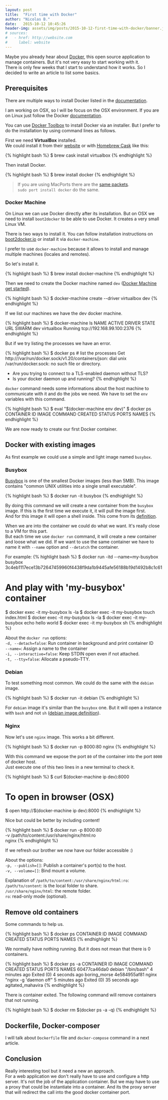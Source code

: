 ```yaml
---
layout: post
title:  "First time with Docker"
author: "Nicolas B."
date:   2015-10-12 10:45:26
header-img: assets/img/posts/2015-10-12-first-time-with-docker/banner.jpg
# sources:
#   - href: http://website.com
#     label: website
---
```


Maybe you already hear about [Docker](https://www.docker.com/), this open source application to manage containers. But it's not very easy to start working with it.  
There is only few weeks that I start to understand how it works. So I decided to write an article to list some basics.


## Prerequisites

There are multiple ways to install Docker listed in the [documentation](https://docs.docker.com/installation/).

I am working on OSX, so I will be focus on the OSX environment. If you are on Linux just follow the Docker [documentation](https://docs.docker.com/installation/).

You can use [Docker Toolbox](https://www.docker.com/toolbox) to install Docker via an installer. But I prefer to do the installation by using command lines as follows.

First we need **VirtualBox** installed.  
We could install it from their [website](https://virtualbox.org/wiki/Downloads/) or with [Homebrew Cask](http://caskroom.io/) like this:

{% highlight bash %}
$ brew cask install virtualbox
{% endhighlight %}

Then install Docker.

{% highlight bash %}
$ brew install docker
{% endhighlight %}

> If you are using MacPorts there are the [same packets](https://www.macports.org/ports.php?by=name&substr=docker).  
> `sudo port install docker` do the same.


### Docker Machine

On Linux we can use Docker directly after its installation. But on OSX we need to install `boot2docker` to be able to use Docker. It creates a very small Linux VM.  

There is two ways to install it. You can follow installation instructions on [boot2docker.io](http://boot2docker.io/) or install it via `docker-machine`.

I prefer to use `docker-machine` because it allows to install and manage multiple machines (locales and remotes).

So let's install it.

{% highlight bash %}
$ brew install docker-machine
{% endhighlight %}

Then we need to create the Docker machine named `dev` ([Docker Machine get started](https://docs.docker.com/machine/get-started/)).

{% highlight bash %}
$ docker-machine create --driver virtualbox dev
{% endhighlight %}

If we list our machines we have the dev docker machine.

{% highlight bash %}
$ docker-machine ls
NAME   ACTIVE   DRIVER       STATE     URL                         SWARM
dev             virtualbox   Running   tcp://192.168.99.100:2376
{% endhighlight %}

But if we try listing the processes we have an error.

{% highlight bash %}
$ docker ps # list the processes
Get http:///var/run/docker.sock/v1.20/containers/json: dial unix /var/run/docker.sock: no such file or directory.
* Are you trying to connect to a TLS-enabled daemon without TLS?
* Is your docker daemon up and running?
{% endhighlight %}

`docker` command needs some informations about the host machine to communicate with it and do the jobs we need.
We have to set the `env` variables with this command.

{% highlight bash %}
$ eval "$(docker-machine env dev)"
$ docker ps
CONTAINER ID        IMAGE                        COMMAND                CREATED              STATUS              PORTS               NAMES
{% endhighlight %}

We are now ready to create our first Docker container.


## Docker with existing images

As first example we could use a simple and light image named `busybox`.

### Busybox

[Busybox](https://hub.docker.com/_/busybox/) is one of the smallest Docker images (less than 5MB). This image contains "common UNIX utilities into a single small executable".

{% highlight bash %}
$ docker run -it busybox
{% endhighlight %}

By doing this command we will create a new container from the `busybox` image. If this is the first time we execute it, it will pull the image first.  
And for this image it will open a shell inside. This come from its [definition](https://github.com/docker-library/busybox/blob/4979e9bb245d8e28d37f9cf21c01b828d3830da5/upstream/Dockerfile#L3).

When we are into the container we could do what we want. It's really close to a VM for this part.  
But each time we use `docker run` command, it will create a new container and loose what we did. If we want to use the same container we have to name it with `--name` option and `--detatch` the container.  

For example:
{% highlight bash %}
$ docker run -itd --name=my-busybox busybox
3c4eb1117ece13b72647459960f4438f9da1b9445afe56188b19d1492b8c1c61

# And play with 'my-busybox' container
$ docker exec -it my-busybox ls -la
$ docker exec -it my-busybox touch index.html
$ docker exec -it my-busybox ls -la
$ docker exec -it my-busybox echo hello world
$ docker exec -it my-busybox sh
{% endhighlight %}

About the `docker run` options:  
`-d, --detach=false`: Run container in background and print container ID  
`--name=`: Assign a name to the container  
`-i, --interactive=false`: Keep STDIN open even if not attached.  
`-t, --tty=false`: Allocate a pseudo-TTY.


### Debian

To test something most common. We could do the same with the `debian` image.

{% highlight bash %}
$ docker run -it debian
{% endhighlight %}

For `debian` image it's similar than the `busybox` one. But it will open a instance with `bash` and not `sh` ([debian image definition](https://github.com/tianon/docker-brew-debian/blob/fbf1d76bdcba758d49f5fbf5c591e5149658e991/jessie/Dockerfile#L3)).


### Nginx

Now let's use `nginx` image. This works a bit different.

{% highlight bash %}
$ docker run -p 8000:80 nginx
{% endhighlight %}

With this command we expose the port `80` of the container into the port `8000` of docker host.  
Just execute one of this two lines in a new terminal to check it.

{% highlight bash %}
$ curl $(docker-machine ip dev):8000

# To open in browser (OSX)
$ open http://$(docker-machine ip dev):8000
{% endhighlight %}

Nice but could be better by including content!

{% highlight bash %}
$ docker run -p 8000:80 \
  -v /path/to/content:/usr/share/nginx/html:ro \
  nginx
{% endhighlight %}

If we refresh our brother we now have our folder accessible :)

About the options:  
`-p, --publish=[]`: Publish a container's port(s) to the host.  
`-v, --volume=[]`: Bind mount a volume.

Explanation of `/path/to/content:/usr/share/nginx/html:ro`:  
`/path/to/content`: is the local folder to share.  
`/usr/share/nginx/html`: the remote folder.  
`ro`: read-only mode (optional).


## Remove old containers

Some commands to help us.

{% highlight bash %}
$ docker ps
CONTAINER ID        IMAGE                        COMMAND                CREATED              STATUS              PORTS               NAMES
{% endhighlight %}

We normally have nothing running. But it does not mean that there is 0 containers.

{% highlight bash %}
$ docker ps -a
CONTAINER ID        IMAGE               COMMAND                  CREATED             STATUS                      PORTS               NAMES
60477ca46da0        debian              "/bin/bash"              4 minutes ago       Exited (0) 4 seconds ago                        boring_morse
4e584955af81        nginx               "nginx -g 'daemon off"   5 minutes ago       Exited (0) 35 seconds ago                       agitated_mahavira
{% endhighlight %}

There is container exited. The following command will remove containers that not running.

{% highlight bash %}
$ docker rm $(docker ps -a -q)
{% endhighlight %}


## Dockerfile, Docker-composer

I will talk about `Dockerfile` file and `docker-compose` command in a next article.


## Conclusion

Really interesting tool but it need a new an approach.  
For a web application we don't really have to use and configure a http server. It's not the job of the application container. But we may have to use a proxy that could be instantiate into a container. And its the proxy server that will redirect the call into the good docker container port.
